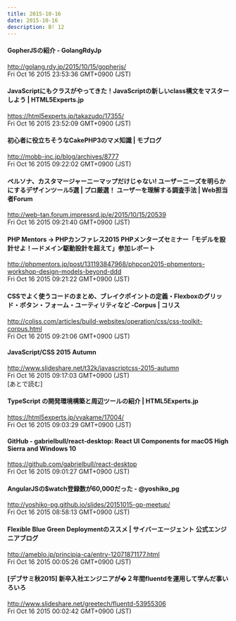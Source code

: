 ```yaml
---
title: 2015-10-16
date: 2015-10-16
description: B! 12
---
```


#### GopherJSの紹介 - GolangRdyJp
http://golang.rdy.jp/2015/10/15/gopherjs/<br>
Fri Oct 16 2015 23:53:36 GMT+0900 (JST)<br>


#### JavaScriptにもクラスがやってきた！JavaScriptの新しいclass構文をマスターしよう | HTML5Experts.jp
https://html5experts.jp/takazudo/17355/<br>
Fri Oct 16 2015 23:52:09 GMT+0900 (JST)<br>


#### 初心者に役立ちそうなCakePHP3のマメ知識 | モブログ
http://mobb-inc.jp/blog/archives/8777<br>
Fri Oct 16 2015 09:22:02 GMT+0900 (JST)<br>


#### ペルソナ、カスタマージャーニーマップだけじゃない! ユーザーニーズを明らかにするデザインツール5選 | プロ厳選！ ユーザーを理解する調査手法 | Web担当者Forum
http://web-tan.forum.impressrd.jp/e/2015/10/15/20539<br>
Fri Oct 16 2015 09:21:40 GMT+0900 (JST)<br>


#### PHP Mentors -> PHPカンファレス2015 PHPメンターズセミナー「モデルを設計せよ！―ドメイン駆動設計を超えて」参加レポート
http://phpmentors.jp/post/131193847968/phpcon2015-phpmentors-workshop-design-models-beyond-ddd<br>
Fri Oct 16 2015 09:21:22 GMT+0900 (JST)<br>


####   CSSでよく使うコードのまとめ、ブレイクポイントの定義・Flexboxのグリッド・ボタン・フォーム・ユーティリティなど -Corpus | コリス
http://coliss.com/articles/build-websites/operation/css/css-toolkit-corpus.html<br>
Fri Oct 16 2015 09:21:06 GMT+0900 (JST)<br>


#### JavaScript/CSS 2015 Autumn
http://www.slideshare.net/t32k/javascriptcss-2015-autumn<br>
Fri Oct 16 2015 09:17:03 GMT+0900 (JST)<br>
[あとで読む]


#### TypeScript の開発環境構築と周辺ツールの紹介 | HTML5Experts.jp
https://html5experts.jp/vvakame/17004/<br>
Fri Oct 16 2015 09:03:29 GMT+0900 (JST)<br>


#### GitHub - gabrielbull/react-desktop: React UI Components for macOS High Sierra and Windows 10
https://github.com/gabrielbull/react-desktop<br>
Fri Oct 16 2015 09:01:27 GMT+0900 (JST)<br>


#### AngularJSの$watch登録数が60,000だった - @yoshiko_pg
http://yoshiko-pg.github.io/slides/20151015-gp-meetup/<br>
Fri Oct 16 2015 08:58:13 GMT+0900 (JST)<br>


#### Flexible Blue Green Deploymentのススメ | サイバーエージェント 公式エンジニアブログ
http://ameblo.jp/principia-ca/entry-12071871177.html<br>
Fri Oct 16 2015 00:05:26 GMT+0900 (JST)<br>


#### [デブサミ秋2015] 新卒入社エンジニアが�２年間fluentdを運用して学んだ事いろいろ
http://www.slideshare.net/greetech/fluentd-53955306<br>
Fri Oct 16 2015 00:02:42 GMT+0900 (JST)<br>


